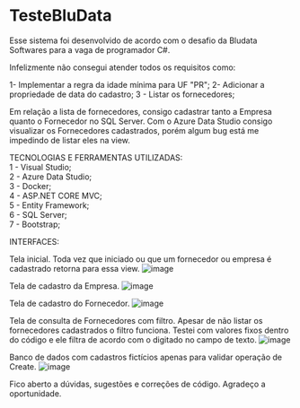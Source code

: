 # TesteBluData

Esse sistema foi desenvolvido de acordo com o desafio da Bludata Softwares para a vaga de programador C#.

Infelizmente não consegui atender todos os requisitos como:

1- Implementar a regra da idade mínima para UF "PR";
2- Adicionar a propriedade de data do cadastro;
3 - Listar os fornecedores;

Em relação a lista de fornecedores, consigo cadastrar tanto a Empresa quanto o Fornecedor no SQL Server.
Com o Azure Data Studio consigo visualizar os Fornecedores cadastrados, porém algum bug está me impedindo de listar eles na view.

TECNOLOGIAS E FERRAMENTAS UTILIZADAS:                                                                     
1 - Visual Studio;                                           
2 - Azure Data Studio;                                                           
3 - Docker;                                                                                                                                                         
4 - ASP.NET CORE MVC;                                       
5 - Entity Framework;                                            
6 - SQL Server;                                              
7 - Bootstrap;                                                         

INTERFACES:

Tela inicial. Toda vez que iniciado ou que um fornecedor ou empresa é cadastrado retorna para essa view.
![image](https://user-images.githubusercontent.com/107226804/224433738-5a8bb67e-7f44-4557-b263-f2da85343f60.png)



Tela de cadastro da Empresa.
![image](https://user-images.githubusercontent.com/107226804/224434836-874be059-1cbd-45ca-88c0-a33f51a1a48d.png)



Tela de cadastro do Fornecedor.
![image](https://user-images.githubusercontent.com/107226804/224434979-663be380-3a67-4f56-9707-9d103a9c55b2.png)



Tela de consulta de Fornecedores com filtro. Apesar de não listar os fornecedores cadastrados o filtro funciona. Testei com valores fixos dentro do código e ele filtra de acordo com o digitado no campo de texto.
![image](https://user-images.githubusercontent.com/107226804/224435055-bde1aeb1-efd8-4e0a-9e9c-cd085ce7fa1f.png)



Banco de dados com cadastros fictícios apenas para validar operação de Create.
![image](https://user-images.githubusercontent.com/107226804/224437552-4c55b23e-fc0f-438c-87ca-c5c1861ff7d9.png)

Fico aberto a dúvidas, sugestões e correções de código. Agradeço a oportunidade.
